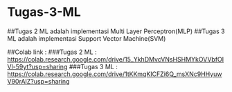 # Tugas-3-ML
##Tugas 2 ML adalah implementasi Multi Layer Perceptron(MLP)
##Tugas 3 ML adalah implementasi Support Vector Machine(SVM)

##Colab link :
###Tugas 2 ML : https://colab.research.google.com/drive/15_YkhDMvcVNsHSHMYkOVVbfOIVl-59yt?usp=sharing
###Tugas 3 ML : https://colab.research.google.com/drive/1tKKmqKICFZi6Q_msXNc9HHyuwV90rAIZ?usp=sharing
